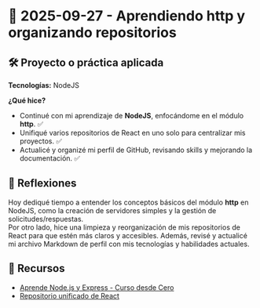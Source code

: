 # 📅 2025-09-27 - Aprendiendo http y organizando repositorios

## 🛠️ Proyecto o práctica aplicada

**Tecnologías:** NodeJS

**¿Qué hice?**

- Continué con mi aprendizaje de **NodeJS**, enfocándome en el módulo **http**. ✅  
- Unifiqué varios repositorios de React en uno solo para centralizar mis proyectos. ✅  
- Actualicé y organizé mi perfil de GitHub, revisando skills y mejorando la documentación. ✅

## 💭 Reflexiones

Hoy dediqué tiempo a entender los conceptos básicos del módulo **http** en NodeJS, como la creación de servidores simples y la gestión de solicitudes/respuestas.  
Por otro lado, hice una limpieza y reorganización de mis repositorios de React para que estén más claros y accesibles. Además, revisé y actualicé mi archivo Markdown de perfil con mis tecnologías y habilidades actuales.

## 🔗 Recursos

- [Aprende Node.js y Express - Curso desde Cero](https://www.youtube.com/watch?v=1hpc70_OoAg)  
- [Repositorio unificado de React](https://github.com/juanbautistamalina/react-course)  